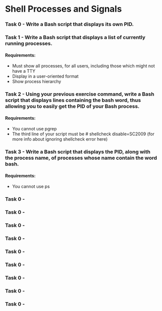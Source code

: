 # Shell Processes and Signals

### Task 0 - Write a Bash script that displays its own PID.

### Task 1 - Write a Bash script that displays a list of currently running processes.
#### Requirements:
- Must show all processes, for all users, including those which might not have a TTY
- Display in a user-oriented format
- Show process hierarchy

### Task 2 - Using your previous exercise command, write a Bash script that displays lines containing the bash word, thus allowing you to easily get the PID of your Bash process.
#### Requirements:
- You cannot use pgrep
- The third line of your script must be # shellcheck disable=SC2009 (for more info about ignoring shellcheck error here)

### Task 3 - Write a Bash script that displays the PID, along with the process name, of processes whose name contain the word bash.
#### Requirements:
- You cannot use ps

### Task 0 - 

### Task 0 - 

### Task 0 - 

### Task 0 - 


### Task 0 - 


### Task 0 - 

### Task 0 - 

### Task 0 - 

### Task 0 - 